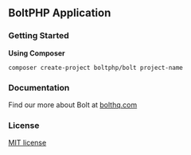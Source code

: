## BoltPHP Application

### Getting Started

**Using Composer**
```
composer create-project boltphp/bolt project-name
```

### Documentation
Find our more about Bolt at [bolthq.com](http://bolthq.com/docs)

### License
[MIT license](http://opensource.org/licenses/MIT)

